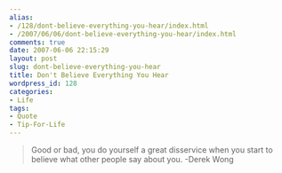 ```yaml
---
alias:
- /128/dont-believe-everything-you-hear/index.html
- /2007/06/06/dont-believe-everything-you-hear/index.html
comments: true
date: 2007-06-06 22:15:29
layout: post
slug: dont-believe-everything-you-hear
title: Don't Believe Everything You Hear
wordpress_id: 128
categories:
- Life
tags:
- Quote
- Tip-For-Life
---
```


> Good or bad, you do yourself a great disservice when you start to believe what other people say about you.
-Derek Wong
